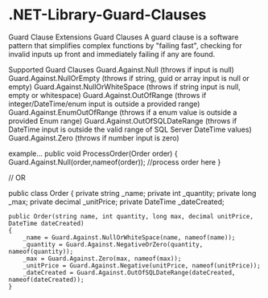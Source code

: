 # .NET-Library-Guard-Clauses
Guard Clause Extensions
Guard Clauses
A guard clause is a software pattern that simplifies complex functions by
 "failing fast", checking for invalid inputs up front and immediately failing if any are found.

Supported Guard Clauses
Guard.Against.Null (throws if input is null)
Guard.Against.NullOrEmpty (throws if string, guid or array input is null or empty)
Guard.Against.NullOrWhiteSpace (throws if string input is null, empty or whitespace)
Guard.Against.OutOfRange (throws if integer/DateTime/enum input is outside a provided range)
Guard.Against.EnumOutOfRange (throws if a enum value is outside a provided Enum range)
Guard.Against.OutOfSQLDateRange (throws if DateTime input is outside the valid range of SQL Server DateTime values)
Guard.Against.Zero (throws if number input is zero)

example...
public void ProcessOrder(Order order)
{
Guard.Against.Null(order,nameof(order));
//process order here
}

// OR

public class Order
{
 private string _name;
    private int _quantity;
    private long _max;
    private decimal _unitPrice;
    private DateTime _dateCreated;

    public Order(string name, int quantity, long max, decimal unitPrice, DateTime dateCreated)
    {
        _name = Guard.Against.NullOrWhiteSpace(name, nameof(name));
        _quantity = Guard.Against.NegativeOrZero(quantity, nameof(quantity));
        _max = Guard.Against.Zero(max, nameof(max));
        _unitPrice = Guard.Against.Negative(unitPrice, nameof(unitPrice));
        _dateCreated = Guard.Against.OutOfSQLDateRange(dateCreated, nameof(dateCreated));
    }
